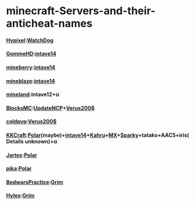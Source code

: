 # minecraft-Servers-and-their-anticheat-names

#### [Hypixel](ilovehack.hypixel.io):[WatchDog](https://support.hypixel.net/hc/en-us/articles/360019613300-About-the-Hypixel-Watchdog-System)
#### [GommeHD](gommeHD.net):[intave14](https://intave.ac/frontpage)
#### [mineberry](mc.mineberry.org):[intave14](https://intave.ac/frontpage)
#### [mineblaze](mineblaze.ru):[intave14](https://intave.ac/frontpage)
#### [mineland](mc.mineland.net):intave12+α
#### [BlocksMC](ccc.blocksmc.com):[UpdateNCP](https://github.com/Updated-NoCheatPlus/NoCheatPlus)+[Verus200$](https://verus.ac/)
#### [coldpvp](play.coldnetwork.net):[Verus200$](https://verus.ac/)
#### [KKCraft](mc.163mc.cn):[Polar](https://polar.top/)(maybe)+[intave14](https://intave.ac/frontpage)+[Kahru](https://www.karhu.ac/)+[MX](https://www.spigotmc.org/resources/mx-anticheat-killaura-aim-detection-1-8-1-21.123341/)+[Sparky](https://builtbybit.com/threads/60-sparky-anti-cheat-advanced-unique-unmatched-the-only-anti-cheat-you-will-ever-need.603663/)+tatako+AAC5+iris(Details unknown)+α
#### [Jartex](jartex.fun):[Polar](https://polar.top/)
#### [pika](pika.host):[Polar](https://polar.top/)
#### [BedwarsPractice](BedwarsPractice.club):[Grim](https://grim.ac/)
#### [Hylex](hylex.gg):[Grim](https://grim.ac/)
